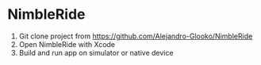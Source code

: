 # NimbleRide

1. Git clone project from https://github.com/Alejandro-Glooko/NimbleRide
2. Open NimbleRide with Xcode
3. Build and run app on simulator or native device
